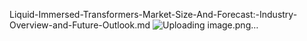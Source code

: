 Liquid-Immersed-Transformers-Market-Size-And-Forecast:-Industry-Overview-and-Future-Outlook.md
![Uploading image.png…]()
